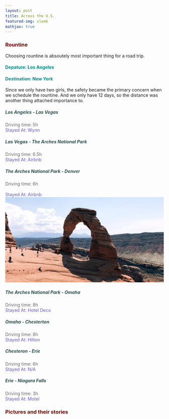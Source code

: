 ```yaml
---
layout: post
title: Across the U.S.
featured-img: sleek
mathjax: true
---
```


### <font color="#800000">Rountine </font>
Choosing rountine is absoutely most important thing for a road trip.
#### <font color="#008B8B">Depature: Los Angeles </font>
#### <font color="#008B8B">Destination: New York </font>
Since we only have two girls, the safety became the primary concern when we schedule the rountine. And we only have 12 days, so the distance was another thing attached importance to.

##### <font color="#2F4F4F">Los Angeles - Las Vegas </font>
<font color="#696969">Driving time: 5h </font> <br />
<font color="#6A5ACD">Stayed At: Wynn </font> <br />

##### <font color="#2F4F4F">Las Vegas - The Arches National Park </font>
<font color="#696969">Driving time: 6.5h </font> <br />
<font color="#6A5ACD">Stayed At: Airbnb </font> <br />

##### <font color="#2F4F4F">The Arches National Park - Denver </font>
<font color="#696969">Driving time: 6h <br /> </font> <br />
<font color="#6A5ACD">Stayed At: Airbnb </font> <br />
![Arches National Park](/assets/img/posts/sleek.jpg)

##### <font color="#2F4F4F">The Arches National Park - Omaha </font>
<font color="#696969">Driving time: 8h </font> <br />
<font color="#6A5ACD">Stayed At: Hotel Deco </font> <br />

##### <font color="#2F4F4F">Omaha - Chesterton </font>
<font color="#696969">Driving time: 8h </font> <br />
<font color="#6A5ACD">Stayed At: Hilton </font> <br />

##### <font color="#2F4F4F">Chesteron - Erie </font>
<font color="#696969">Driving time: 6h </font> <br />
<font color="#6A5ACD">Stayed At: N/A </font> <br />

##### <font color="#2F4F4F">Erie - Niagara Falls </font>
<font color="#696969">Driving time: 3h </font> <br />
<font color="#6A5ACD">Stayed At: Motel </font> <br />

### <font color="#800000">Pictures and their stories </font>
